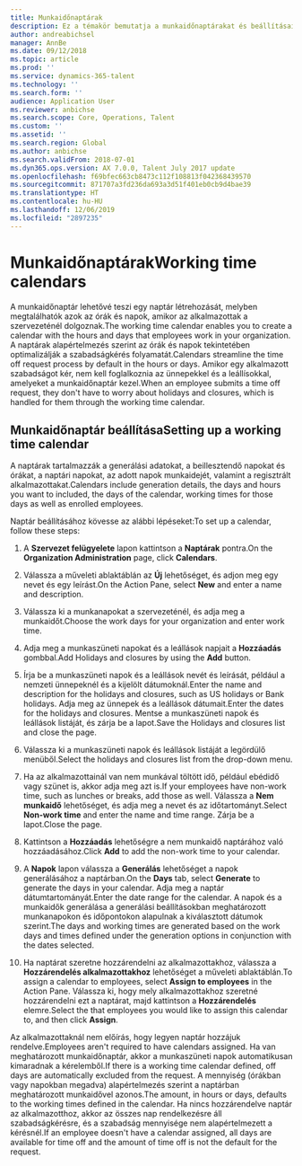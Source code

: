 ```yaml
---
title: Munkaidőnaptárak
description: Ez a témakör bemutatja a munkaidőnaptárakat és beállításaikat a Dynamics 365 Talent – Core HR összetevőben.
author: andreabichsel
manager: AnnBe
ms.date: 09/12/2018
ms.topic: article
ms.prod: ''
ms.service: dynamics-365-talent
ms.technology: ''
ms.search.form: ''
audience: Application User
ms.reviewer: anbichse
ms.search.scope: Core, Operations, Talent
ms.custom: ''
ms.assetid: ''
ms.search.region: Global
ms.author: anbichse
ms.search.validFrom: 2018-07-01
ms.dyn365.ops.version: AX 7.0.0, Talent July 2017 update
ms.openlocfilehash: f69bfec663cb8473c112f108813f042368439570
ms.sourcegitcommit: 871707a3fd236da693a3d51f401eb0cb9d4bae39
ms.translationtype: HT
ms.contentlocale: hu-HU
ms.lasthandoff: 12/06/2019
ms.locfileid: "2897235"
---
```

# <a name="working-time-calendars"></a><span data-ttu-id="2ee9d-103">Munkaidőnaptárak</span><span class="sxs-lookup"><span data-stu-id="2ee9d-103">Working time calendars</span></span>

<span data-ttu-id="2ee9d-104">A munkaidőnaptár lehetővé teszi egy naptár létrehozását, melyben megtalálhatók azok az órák és napok, amikor az alkalmazottak a szervezeténél dolgoznak.</span><span class="sxs-lookup"><span data-stu-id="2ee9d-104">The working time calendar enables you to create a calendar with the hours and days that employees work in your organization.</span></span> <span data-ttu-id="2ee9d-105">A naptárak alapértelmezés szerint az órák és napok tekintetében optimalizálják a szabadságkérés folyamatát.</span><span class="sxs-lookup"><span data-stu-id="2ee9d-105">Calendars streamline the time off request process by default in the hours or days.</span></span> <span data-ttu-id="2ee9d-106">Amikor egy alkalmazott szabadságot kér, nem kell foglalkoznia az ünnepekkel és a leállísokkal, amelyeket a munkaidőnaptár kezel.</span><span class="sxs-lookup"><span data-stu-id="2ee9d-106">When an employee submits a time off request, they don't have to worry about holidays and closures, which is handled for them through the working time calendar.</span></span>

## <a name="setting-up-a-working-time-calendar"></a><span data-ttu-id="2ee9d-107">Munkaidőnaptár beállítása</span><span class="sxs-lookup"><span data-stu-id="2ee9d-107">Setting up a working time calendar</span></span>

<span data-ttu-id="2ee9d-108">A naptárak tartalmazzák a generálási adatokat, a beillesztendő napokat és órákat, a naptári napokat, az adott napok munkaidejét, valamint a regisztrált alkalmazottakat.</span><span class="sxs-lookup"><span data-stu-id="2ee9d-108">Calendars include generation details, the days and hours you want to included, the days of the calendar, working times for those days as well as enrolled employees.</span></span> 

<span data-ttu-id="2ee9d-109">Naptár beállításához kövesse az alábbi lépéseket:</span><span class="sxs-lookup"><span data-stu-id="2ee9d-109">To set up a calendar, follow these steps:</span></span>

1. <span data-ttu-id="2ee9d-110">A **Szervezet felügyelete** lapon kattintson a **Naptárak** pontra.</span><span class="sxs-lookup"><span data-stu-id="2ee9d-110">On the **Organization Administration** page, click **Calendars**.</span></span>

2. <span data-ttu-id="2ee9d-111">Válassza a műveleti ablaktáblán az **Új** lehetőséget, és adjon meg egy nevet és egy leírást.</span><span class="sxs-lookup"><span data-stu-id="2ee9d-111">On the Action Pane, select **New** and enter a name and description.</span></span>

3. <span data-ttu-id="2ee9d-112">Válassza ki a munkanapokat a szervezeténél, és adja meg a munkaidőt.</span><span class="sxs-lookup"><span data-stu-id="2ee9d-112">Choose the work days for your organization and enter work time.</span></span>

4. <span data-ttu-id="2ee9d-113">Adja meg a munkaszüneti napokat és a leállások napjait a **Hozzáadás** gombbal.</span><span class="sxs-lookup"><span data-stu-id="2ee9d-113">Add Holidays and closures by using the **Add** button.</span></span>

5. <span data-ttu-id="2ee9d-114">Írja be a munkaszüneti napok és a leállások nevét és leírását, például a nemzeti ünnepeknél és a kijelölt dátumoknál.</span><span class="sxs-lookup"><span data-stu-id="2ee9d-114">Enter the name and description for the holidays and closures, such as US holidays or Bank holidays.</span></span> <span data-ttu-id="2ee9d-115">Adja meg az ünnepek és a leállások dátumait.</span><span class="sxs-lookup"><span data-stu-id="2ee9d-115">Enter the dates for the holidays and closures.</span></span> <span data-ttu-id="2ee9d-116">Mentse a munkaszüneti napok és leállások listáját, és zárja be a lapot.</span><span class="sxs-lookup"><span data-stu-id="2ee9d-116">Save the Holidays and closures list and close the page.</span></span>

6. <span data-ttu-id="2ee9d-117">Válassza ki a munkaszüneti napok és leállások listáját a legördülő menüből.</span><span class="sxs-lookup"><span data-stu-id="2ee9d-117">Select the holidays and closures list from the drop-down menu.</span></span>

7. <span data-ttu-id="2ee9d-118">Ha az alkalmazottainál van nem munkával töltött idő, például ebédidő vagy szünet is, akkor adja meg azt is.</span><span class="sxs-lookup"><span data-stu-id="2ee9d-118">If your employees have non-work time, such as lunches or breaks, add those as well.</span></span> <span data-ttu-id="2ee9d-119">Válassza a **Nem munkaidő** lehetőséget, és adja meg a nevet és az időtartományt.</span><span class="sxs-lookup"><span data-stu-id="2ee9d-119">Select **Non-work time** and enter the name and time range.</span></span> <span data-ttu-id="2ee9d-120">Zárja be a lapot.</span><span class="sxs-lookup"><span data-stu-id="2ee9d-120">Close the page.</span></span> 

8. <span data-ttu-id="2ee9d-121">Kattintson a **Hozzáadás** lehetőségre a nem munkaidő naptárához való hozzáadásához.</span><span class="sxs-lookup"><span data-stu-id="2ee9d-121">Click **Add** to add the non-work time to your calendar.</span></span>

9. <span data-ttu-id="2ee9d-122">A **Napok** lapon válassza a **Generálás** lehetőséget a napok generálásához a naptárban.</span><span class="sxs-lookup"><span data-stu-id="2ee9d-122">On the **Days** tab, select **Generate** to generate the days in your calendar.</span></span> <span data-ttu-id="2ee9d-123">Adja meg a naptár dátumtartományát.</span><span class="sxs-lookup"><span data-stu-id="2ee9d-123">Enter the date range for the calendar.</span></span> <span data-ttu-id="2ee9d-124">A napok és a munkaidők generálása a generálási beállításokban meghatározott munkanapokon és időpontokon alapulnak a kiválasztott dátumok szerint.</span><span class="sxs-lookup"><span data-stu-id="2ee9d-124">The days and working times are generated based on the work days and times defined under the generation options in conjunction with the dates selected.</span></span>

10. <span data-ttu-id="2ee9d-125">Ha naptárat szeretne hozzárendelni az alkalmazottakhoz, válassza a **Hozzárendelés alkalmazottakhoz** lehetőséget a műveleti ablaktáblán.</span><span class="sxs-lookup"><span data-stu-id="2ee9d-125">To assign a calendar to employees, select **Assign to employees** in the Action Pane.</span></span> <span data-ttu-id="2ee9d-126">Válassza ki, hogy mely alkalmazottakhoz szeretné hozzárendelni ezt a naptárat, majd kattintson a **Hozzárendelés** elemre.</span><span class="sxs-lookup"><span data-stu-id="2ee9d-126">Select the that employees you would like to assign this calendar to, and then click **Assign**.</span></span>

<span data-ttu-id="2ee9d-127">Az alkalmazottaknál nem előírás, hogy legyen naptár hozzájuk rendelve.</span><span class="sxs-lookup"><span data-stu-id="2ee9d-127">Employees aren't required to have calendars assigned.</span></span> <span data-ttu-id="2ee9d-128">Ha van meghatározott munkaidőnaptár, akkor a munkaszüneti napok automatikusan kimaradnak a kérelemből.</span><span class="sxs-lookup"><span data-stu-id="2ee9d-128">If there is a working time calendar defined, off days are automatically excluded from the request.</span></span> <span data-ttu-id="2ee9d-129">A mennyiség (órákban vagy napokban megadva) alapértelmezés szerint a naptárban meghatározott munkaidővel azonos.</span><span class="sxs-lookup"><span data-stu-id="2ee9d-129">The amount, in hours or days, defaults to the working times defined in the calendar.</span></span> <span data-ttu-id="2ee9d-130">Ha nincs hozzárendelve naptár az alkalmazotthoz, akkor az összes nap rendelkezésre áll szabadságkérésre, és a szabadság mennyisége nem alapértelmezett a kérésnél.</span><span class="sxs-lookup"><span data-stu-id="2ee9d-130">If an employee doesn't have a calendar assigned, all days are available for time off and the amount of time off is not the default for the request.</span></span> 

